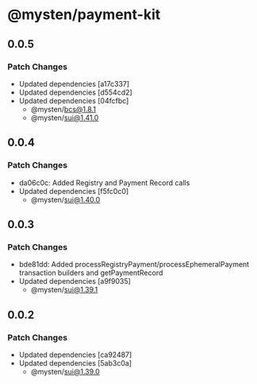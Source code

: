 # @mysten/payment-kit

## 0.0.5

### Patch Changes

- Updated dependencies [a17c337]
- Updated dependencies [d554cd2]
- Updated dependencies [04fcfbc]
  - @mysten/bcs@1.8.1
  - @mysten/sui@1.41.0

## 0.0.4

### Patch Changes

- da06c0c: Added Registry and Payment Record calls
- Updated dependencies [f5fc0c0]
  - @mysten/sui@1.40.0

## 0.0.3

### Patch Changes

- bde81dd: Added processRegistryPayment/processEphemeralPayment transaction builders and
  getPaymentRecord
- Updated dependencies [a9f9035]
  - @mysten/sui@1.39.1

## 0.0.2

### Patch Changes

- Updated dependencies [ca92487]
- Updated dependencies [5ab3c0a]
  - @mysten/sui@1.39.0
